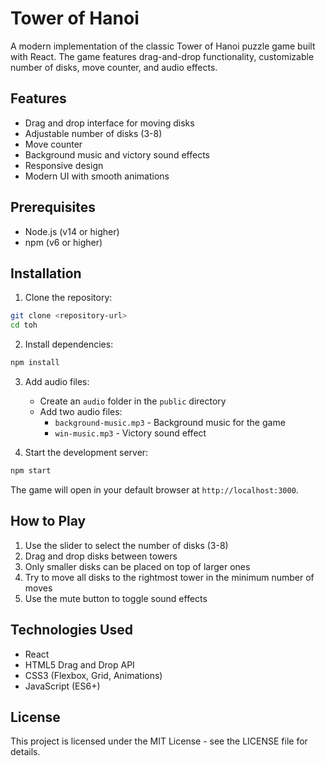 # Tower of Hanoi

A modern implementation of the classic Tower of Hanoi puzzle game built with React. The game features drag-and-drop functionality, customizable number of disks, move counter, and audio effects.

## Features

- Drag and drop interface for moving disks
- Adjustable number of disks (3-8)
- Move counter
- Background music and victory sound effects
- Responsive design
- Modern UI with smooth animations

## Prerequisites

- Node.js (v14 or higher)
- npm (v6 or higher)

## Installation

1. Clone the repository:
```bash
git clone <repository-url>
cd toh
```

2. Install dependencies:
```bash
npm install
```

3. Add audio files:
   - Create an `audio` folder in the `public` directory
   - Add two audio files:
     - `background-music.mp3` - Background music for the game
     - `win-music.mp3` - Victory sound effect

4. Start the development server:
```bash
npm start
```

The game will open in your default browser at `http://localhost:3000`.

## How to Play

1. Use the slider to select the number of disks (3-8)
2. Drag and drop disks between towers
3. Only smaller disks can be placed on top of larger ones
4. Try to move all disks to the rightmost tower in the minimum number of moves
5. Use the mute button to toggle sound effects

## Technologies Used

- React
- HTML5 Drag and Drop API
- CSS3 (Flexbox, Grid, Animations)
- JavaScript (ES6+)

## License

This project is licensed under the MIT License - see the LICENSE file for details. 